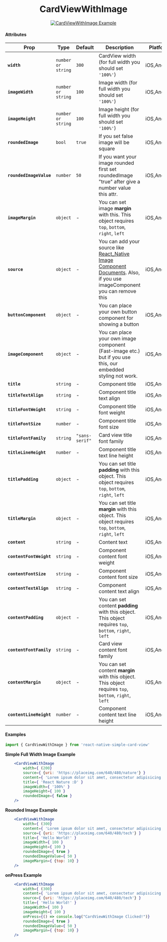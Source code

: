 <h1 align="center">CardViewWithImage</h1>

<p align="center">
<a href="https://s9.postimg.org/qxh30azpb/Simulator_Screen_Shot_-_i_Phone_8_-_2018-02-21_at_17.49.43.png">
<img src="https://s9.postimg.org/pxvdia4rj/Simulator_Screen_Shot_-_i_Phone_8_-_2018-02-21_at_17.49.43.png" alt="CardViewWithImage Example" />
</a>
</p>

#### Attributes

  | Prop | Type | Default | Description | Platform | Required |
  |---|---|---|---|---|---|
  |**`width`**|`number or string`| `300` | CardView width (for full width you should set `'100%'`) |iOS,Android| Yes |
  |**`imageWidth`**|`number or string`| `100` | Image width (for full width you should set `'100%'`) |iOS,Android| Yes |
  |**`imageHeight`**|`number or string`| `100` | Image height (for full width you should set `'100%'`) |iOS,Android| Yes |
  |**`roundedImage`**|`bool`| `true` | If you set false image will be square |iOS,Android| No|
  |**`roundedImageValue`**|`number`| `50` | If you want your image rounded first set roundedImage "true" after give a number value this attr. |iOS,Android| No|
  |**`imageMargin`**|`object`| - | You can set image **margin** with this. This object requires `top`,  `bottom`, `right`, `left`|iOS,Android| No|
  |**`source`**|`object`| - | You can add your source like [React_Native Image Component Documents](https://facebook.github.io/react-native/docs/image.html#source). Also, if you use imageComponent you can remove this |iOS,Android| If you're not using imageComponent |
  |**`buttonComponent`**|`object`| - | You can place your own button component for showing a button |iOS,Android| No|
  |**`imageComponent`**|`object`| - | You can place your own image component (Fast-image etc.) but if you use this, our embedded styling not work. |iOS,Android| No|
  |**`title`**|`string`| - | Component title |iOS,Android| No|
  |**`titleTextAlign`**|`string`| - | Component title text align |iOS,Android| No|
  |**`titleFontWeight`**|`string`| - | Component title font weight |iOS,Android| No|
  |**`titleFontSize`**|`number`| - | Component title font size|iOS,Android| No|
   |**`titleFontFamily`**|`string`| `"sans-serif"` | Card view title font family |iOS,Android|
 |**`titleLineHeight`**|`number`| - | Component title text line height |iOS,Android| No|
  |**`titlePadding`**|`object`| - | You can set title **padding** with this object. This object requires `top`,  `bottom`, `right`, `left`|iOS,Android| No|
  |**`titleMargin`**|`object`| - | You can set title **margin** with this object. This object requires `top`,  `bottom`, `right`, `left`|iOS,Android| No|
  |**`content`**|`string`| - | Content text |iOS,Android| No|
  |**`contentFontWeight`**|`string`| - | Component content font weight |iOS,Android| No|
  |**`contentFontSize`**|`string`| - | Component content font size |iOS,Android| No|
  |**`contentTextAlign`**|`string`| - | Component content text align |iOS,Android| No|
  |**`contentPadding`**|`object`| - | You can set content **padding** with this object. This object requires `top`,  `bottom`, `right`, `left`|iOS,Android| No|
  |**`contentFontFamily`**|`string`| - | Card view content font family |iOS,Android|
  |**`contentMargin`**|`object`| - | You can set content **margin** with this object. This object requires `top`,  `bottom`, `right`, `left`|iOS,Android| No|
  |**`contentLineHeight`**|`number`| - | Component content text line height |iOS,Android| No|


#### Examples

```jsx
import { CardViewWithImage } from 'react-native-simple-card-view'
```

**Simple Full Width Image Example**

```jsx
    <CardViewWithImage
        width={ (200}
        source={ {uri: 'https://placeimg.com/640/480/nature'} }
        content={ 'Lorem ipsum dolor sit amet, consectetur adipisicing elit. At aut distinctio!' }
        title={ 'React Nature :D' }
        imageWidth={ '100%' }
        imageHeight={ 100 }
        roundedImage={ false }
    />
```

**Rounded Image Example**

```jsx
    <CardViewWithImage
        width={ (300}
        content={ 'Lorem ipsum dolor sit amet, consectetur adipisicing elit. At aut distinctio!' }
        source={ {uri: 'https://placeimg.com/640/480/tech'} }
        title={ 'Hello World!' }
        imageWidth={ 100 }
        imageHeight={ 100 }
        roundedImage={ true }
        roundedImageValue={ 50 }
        imageMargin={ {top: 10} }
    />
```

**onPress Example**

```jsx
    <CardViewWithImage
        width={ (300}
        content={ 'Lorem ipsum dolor sit amet, consectetur adipisicing elit. At aut distinctio!' }
        source={ {uri: 'https://placeimg.com/640/480/tech'} }
        title={ 'Hello World!' }
        imageWidth={ 100 }
        imageHeight={ 100 }
        onPress={() => console.log("CardViewWithImage Clicked!")}
        roundedImage={ true }
        roundedImageValue={ 50 }
        imageMargin={ {top: 10} }
    />
```